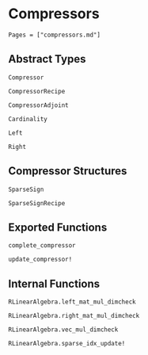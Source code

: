 # Compressors 
```@contents
Pages = ["compressors.md"]
```

## Abstract Types
```@docs
Compressor

CompressorRecipe

CompressorAdjoint

Cardinality

Left

Right
```

## Compressor Structures
```@docs
SparseSign

SparseSignRecipe

```

## Exported  Functions
```@docs
complete_compressor

update_compressor!
```

## Internal Functions
```@docs
RLinearAlgebra.left_mat_mul_dimcheck

RLinearAlgebra.right_mat_mul_dimcheck

RLinearAlgebra.vec_mul_dimcheck

RLinearAlgebra.sparse_idx_update!
```
